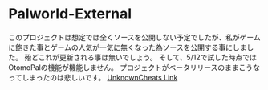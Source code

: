 # Palworld-External

このプロジェクトは想定では全くソースを公開しない予定でしたが、私がゲームに飽きた事とゲームの人気が一気に無くなった為ソースを公開する事にしました。
殆どこれが更新される事は無いでしょう。
そして、5/12で試した時点ではOtomoPalの機能が機能しません。
プロジェクトがベータリリースのままこうなってしまったのは悲しいです。
[UnknownCheats Link](https://www.unknowncheats.me/forum/palworld/620558-palworld-external-cheat.html)
